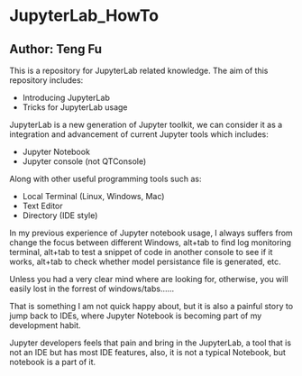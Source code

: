 # JupyterLab_HowTo
## Author: Teng Fu

This is a repository for JupyterLab related knowledge.
The aim of this repository includes:
- Introducing JupyterLab
- Tricks for JupyterLab usage

JupyterLab is a new generation of Jupyter toolkit, we can consider it as a integration and advancement of current Jupyter tools which includes:
- Jupyter Notebook
- Jupyter console (not QTConsole)

Along with other useful programming tools such as:
- Local Terminal (Linux, Windows, Mac)
- Text Editor
- Directory (IDE style)

In my previous experience of Jupyter notebook usage, I always suffers from change the focus between different Windows, alt+tab to find log monitoring terminal, alt+tab to test a snippet of code in another console to see if it works, alt+tab to check whether model persistance file is generated, etc.

Unless you had a very clear mind where are looking for, otherwise, you will easily lost in the forrest of windows/tabs......

That is something I am not quick happy about, but it is also a painful story to jump back to IDEs, where Jupyter Notebook is becoming part of my development habit.

Jupyter developers feels that pain and bring in the JupyterLab, a tool that is not an IDE but has most IDE features, also, it is not a typical Notebook, but notebook is a part of it.

